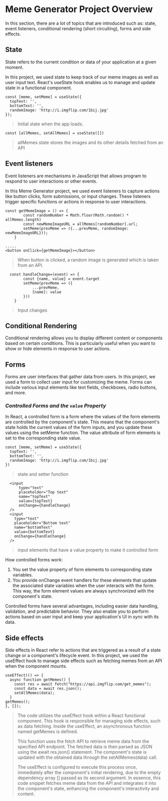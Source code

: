 # **Meme Generator Project Overview**

In this section, there are a lot of topics that are introduced such as: state, event listeners, conditional rendering (short circuiting), forms and side effects.

## **State**
State refers to the current condition or data of your application at a given moment. 

In this project, we used state to keep track of our meme images as well as user input text. 
React's useState hook enables us to manage and update state in a functional component.

```
const [meme, setMeme] = useState({
  topText: '',
  bottomText: '',
  randomImage: 'http://i.imgflip.com/1bij.jpg'
});
```
> Initial state when the app loads.

```
const [allMemes, setAllMemes] = useState([])
```
> allMemes state stores the images and its other details fetched from an API

## **Event listeners**
Event listeners are mechanisms in JavaScript that allows program to respond to user interactions or other events. 

In this Meme Generator project, we used event listeners to capture actions like button clicks, form submissions, or input changes. These listeners trigger specific functions or actions in response to user interactions.

```
const getMemeImage = () => {
        const randomNumber = Math.floor(Math.random() * allMemes.length)
        const newMemeImageURL = allMemes[randomNumber].url;
        setMeme(prevMeme => ({...prevMeme, randomImage: newMemeImageURL}));
    }

.....
<button onClick={getMemeImage}></button>
```
> When button is clicked, a random image is generated which is taken from an API.

```
  const handleChange=(event) => {
        const {name, value} = event.target
        setMeme(prevMeme => ({
            ...prevMeme,
            [name]: value
        }))
    }
```
> Input changes


## **Conditional Rendering**
Conditional rendering allows you to display different content or components based on certain conditions. 
This is particularly useful when you want to show or hide elements in response to user actions. 

## **Forms**
Forms are user interfaces that gather data from users. 
In this project, we used a form to collect user input for customizing the meme. 
Forms can include various input elements like text fields, checkboxes, radio buttons, and more.


### _Controlled Forms and the `value` Property_

In React, a controlled form is a form where the values of the form elements are controlled by the component's state. 
This means that the component's state holds the current values of the form inputs, and you update these values using the setMeme function. 
The value attribute of form elements is set to the corresponding state value.

```
const [meme, setMeme] = useState({
  topText: '',
  bottomText: '',
  randomImage: 'http://i.imgflip.com/1bij.jpg'
})
```
> state and setter function

```
  <input
      type="text" 
      placeholder="Top text" 
      name="topText"
      value={topText}
      onChange={handleChange}
  />
  <input 
    type="text" 
    placeholder="Bottom text" 
    name="bottomText"
    value={bottomText}
    onChange={handleChange}
  />
```
> input elements that have a value property to make it controlled form

How controlled forms work:
1. You set the value property of form elements to corresponding state variables.
2. You provide onChange event handlers for these elements that update the associated state variables when the user interacts with the form. This way, the form element values are always synchronized with the component's state.

Controlled forms have several advantages, including easier data handling, validation, and predictable behavior. They also enable you to perform actions based on user input and keep your application's UI in sync with its data.

## **Side effects**

Side effects in React refer to actions that are triggered as a result of a state change or a component's lifecycle event. In this project, we used the useEffect hook to manage side effects such as fetching memes from an API when the component mounts.

```
useEffect(() => {
  async function getMemes() {
    const res = await fetch("https://api.imgflip.com/get_memes");
    const data = await res.json();
    setAllMemes(data);
  }
getMemes();
}, []);
```
> The code utilizes the useEffect hook within a React functional component. This hook is responsible for managing side effects, such as data fetching.
> Inside the useEffect, an asynchronous function named getMemes is defined.
>
> This function uses the fetch API to retrieve meme data from the specified API endpoint. The fetched data is then parsed as JSON using the await res.json() statement. The component's state is updated with the obtained data through the setAllMemes(data) call.
>
> The useEffect is configured to execute this process once, immediately after the component's initial rendering, due to the empty dependency array [] passed as its second argument. In essence, this code snippet fetches meme data from the API and integrates it into the component's state, enhancing the component's interactivity and content.






